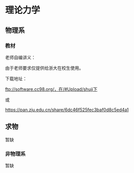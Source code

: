# 理论力学

## 物理系

### 教材

老师自编讲义：

由于老师要求仅提供给浙大在校生使用。

下载地址：

ftp://software.cc98.org/，在/#Upload/shuji下

或

https://pan.zju.edu.cn/share/6dc46f525fec3baf0d8c5ed4a1

## 求物

暂缺

### 非物理系

暂缺